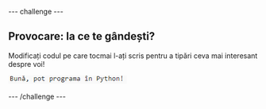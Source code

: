 --- challenge ---

## Provocare: la ce te gândești?

Modificați codul pe care tocmai l-ați scris pentru a tipări ceva mai interesant despre voi!

![captură de ecran](images/me-mind.png)

--- /challenge ---